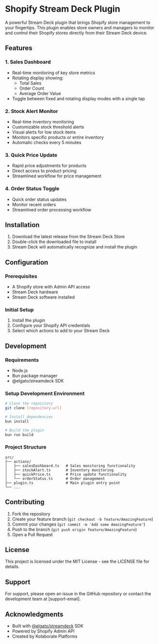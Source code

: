 # Shopify Stream Deck Plugin

A powerful Stream Deck plugin that brings Shopify store management to your fingertips. This plugin enables store owners and managers to monitor and control their Shopify stores directly from their Stream Deck device.

## Features

### 1. Sales Dashboard
- Real-time monitoring of key store metrics
- Rotating display showing:
  - Total Sales
  - Order Count
  - Average Order Value
- Toggle between fixed and rotating display modes with a single tap

### 2. Stock Alert Monitor
- Real-time inventory monitoring
- Customizable stock threshold alerts
- Visual alerts for low stock items
- Monitors specific products or entire inventory
- Automatic checks every 5 minutes

### 3. Quick Price Update
- Rapid price adjustments for products
- Direct access to product pricing
- Streamlined workflow for price management

### 4. Order Status Toggle
- Quick order status updates
- Monitor recent orders
- Streamlined order processing workflow

## Installation

1. Download the latest release from the Stream Deck Store
2. Double-click the downloaded file to install
3. Stream Deck will automatically recognize and install the plugin

## Configuration

### Prerequisites
- A Shopify store with Admin API access
- Stream Deck hardware
- Stream Deck software installed

### Initial Setup
1. Install the plugin
2. Configure your Shopify API credentials
3. Select which actions to add to your Stream Deck

## Development

### Requirements
- Node.js
- Bun package manager
- @elgato/streamdeck SDK

### Setup Development Environment
```bash
# Clone the repository
git clone [repository-url]

# Install dependencies
bun install

# Build the plugin
bun run build
```

### Project Structure
```
src/
├── actions/
│   ├── salesDashboard.ts   # Sales monitoring functionality
│   ├── stockAlert.ts       # Inventory monitoring
│   ├── quickPrice.ts       # Price update functionality
│   └── orderStatus.ts      # Order management
├── plugin.ts               # Main plugin entry point
└── ...
```

## Contributing

1. Fork the repository
2. Create your feature branch (`git checkout -b feature/AmazingFeature`)
3. Commit your changes (`git commit -m 'Add some AmazingFeature'`)
4. Push to the branch (`git push origin feature/AmazingFeature`)
5. Open a Pull Request

## License

This project is licensed under the MIT License - see the LICENSE file for details.

## Support

For support, please open an issue in the GitHub repository or contact the development team at [support-email].

## Acknowledgments

- Built with [@elgato/streamdeck](https://www.npmjs.com/package/@elgato/streamdeck) SDK
- Powered by Shopify Admin API
- Created by Kolaborate Platforms 